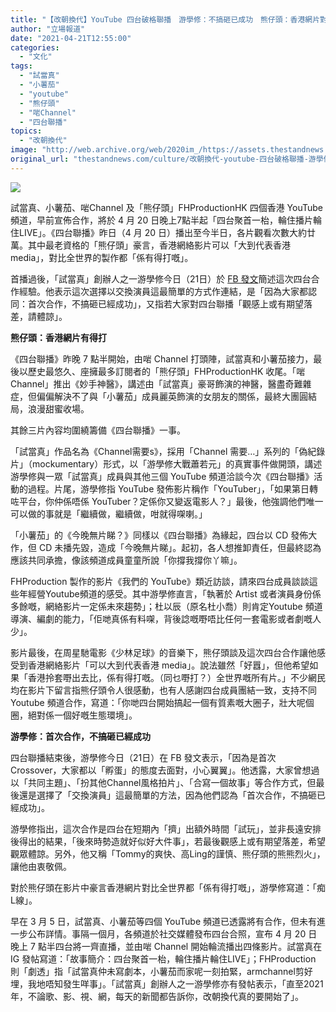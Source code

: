 ```yaml
---
title: "【改朝換代】YouTube 四台破格聯播　游學修：不搞砸已成功　熊仔頭：香港網片對比全世界「有得打」"
author: "立場報道"
date: "2021-04-21T12:55:00"
categories:
  - "文化"
tags:
  - "試當真"
  - "小薯茄"
  - "youtube"
  - "熊仔頭"
  - "啱Channel"
  - "四台聯播"
topics:
  - "改朝換代"
image: "http://web.archive.org/web/2020im_/https://assets.thestandnews.com/media/photos/20210421-15_Zcbch.png"
original_url: "thestandnews.com/culture/改朝換代-youtube-四台破格聯播-游學修-不搞砸已成功-熊仔頭-香港網片對比全世界-有得打"
---
```

![](http://web.archive.org/web/2020im_/https://assets.thestandnews.com/media/photos/20210421-15_Zcbch.png)

試當真、小薯茄、啱Channel 及「熊仔頭」FHProductionHK 四個香港 YouTube 頻道，早前宣佈合作，將於 4 月 20 日晚上7點半起「四台聚首一枱，輪住播片輪住LIVE」。《四台聯播》昨日（4 月 20 日）播出至今半日，各片觀看次數大約廿萬。其中最老資格的「熊仔頭」豪言，香港網絡影片可以「大到代表香港 media」，對比全世界的製作都「係有得打嘅」。

首播過後，「試當真」創辦人之一游學修今日（21日）於 [FB 發文](http://web.archive.org/web/20210928212821/https://www.facebook.com/yhsneo/posts/283331910017008)簡述這次四台合作經驗。他表示這次選擇以交換演員這最簡單的方式作連結，是「因為大家都認同：首次合作，不搞砸已經成功」，又指若大家對四台聯播「觀感上或有期望落差，請體諒」。

**熊仔頭：香港網片有得打** 

《四台聯播》昨晚 7 點半開始，由啱 Channel 打頭陣，試當真和小薯茄接力，最後以歷史最悠久、座擁最多訂閱者的「熊仔頭」FHProductionHK 收尾。「啱 Channel」推出《妙手神醫》，講述由「試當真」豪哥飾演的神醫，醫盡奇難雜症，但偏偏解決不了與「小薯茄」成員麗英飾演的女朋友的關係，最終大團圓結局，浪漫甜蜜收場。

其餘三片內容均圍繞籌備《四台聯播》一事。

「試當真」作品名為《Channel需要s》，採用「Channel 需要…」系列的「偽紀錄片」（mockumentary）形式，以「游學修大戰蕭若元」的真實事件做開頭，講述游學修與一眾「試當真」成員與其他三個 YouTube 頻道洽談今次《四台聯播》活動的過程。片尾，游學修指 YouTube 發佈影片稱作「YouTuber」，「如果第日轉咗平台，你仲係唔係 YouTuber？定係你又變返電影人？」最後，他強調他們唯一可以做的事就是「繼續做，繼續做，咁就得㗎喇。」

「小薯茄」的《今晚無片睇？》同樣以《四台聯播》為緣起，四台以 CD 發佈大作，但 CD 未播先毀，造成「今晚無片睇」。起初，各人想推卸責任，但最終認為應該共同承擔，像該頻道成員童童所說「你撐我撐你丫嘛」。

FHProduction 製作的影片《我們的 YouTube》類近訪談，請來四台成員談談這些年經營Youtube頻道的感受。其中游學修直言，「執著於 Artist 或者演員身份係多餘嘅，網絡影片一定係未來趨勢」；杜以辰（原名杜小喬）則肯定Youtube 頻道導演、編劇的能力，「佢哋真係有料㗎，背後諗嘅嘢唔比任何一套電影或者劇嘅人少」。

影片最後，在周星馳電影《少林足球》的音樂下，熊仔頭談及這次四台合作讓他感受到香港網絡影片「可以大到代表香港 media」。說法雖然「好囂」，但他希望如果「香港拎套嘢出去比，係有得打嘅。（同乜嘢打？）全世界嘅所有片。」不少網民均在影片下留言指熊仔頭令人很感動，也有人感謝四台成員團結一致，支持不同Youtube 頻道合作，寫道：「你哋四台開始搞起一個有質素嘅大圈子，壯大呢個圈，絕對係一個好嘅生態環境」。

**游學修：首次合作，不搞砸已經成功**

四台聯播結束後，游學修今日（21日）在 FB 發文表示，「因為是首次Crossover，大家都以「孵蛋」的態度去面對，小心翼翼」。他透露，大家曾想過以「共同主題」、「扮其他Channel風格拍片」、「合寫一個故事」等合作方式，但最後還是選擇了「交換演員」這最簡單的方法，因為他們認為「首次合作，不搞砸已經成功」。

游學修指出，這次合作是四台在短期內「擠」出額外時間「試玩」，並非長遠安排後得出的結果，「後來時勢造就好似好大件事」，若最後觀感上或有期望落差，希望觀眾體諒。另外，他又稱「Tommy的爽快、高Ling的謹慎、熊仔頭的熊熊烈火」，讓他由衷敬佩。

對於熊仔頭在影片中豪言香港網片對比全世界都「係有得打嘅」，游學修寫道：「痴L線」。 

早在 3 月 5 日，試當真、小薯茄等四個 YouTube 頻道已透露將有合作，但未有進一步公布詳情。事隔一個月，各頻道於社交媒體發布四台合照，宣布 4 月 20 日晚上 7 點半四台將一齊直播，並由啱 Channel 開始輪流播出四條影片。試當真在 IG 發帖寫道：「故事簡介：四台聚首一枱，輪住播片輪住LIVE」；FHProduction 則「劇透」指「試當真仲未寫劇本，小薯茄而家呢一刻拍緊，armchannel剪好埋，我地唔知發生咩事」。「試當真」創辦人之一游學修亦有發帖表示，「直至2021年，不論歌、影、視、網，每天的新聞都告訴你，改朝換代真的要開始了」。